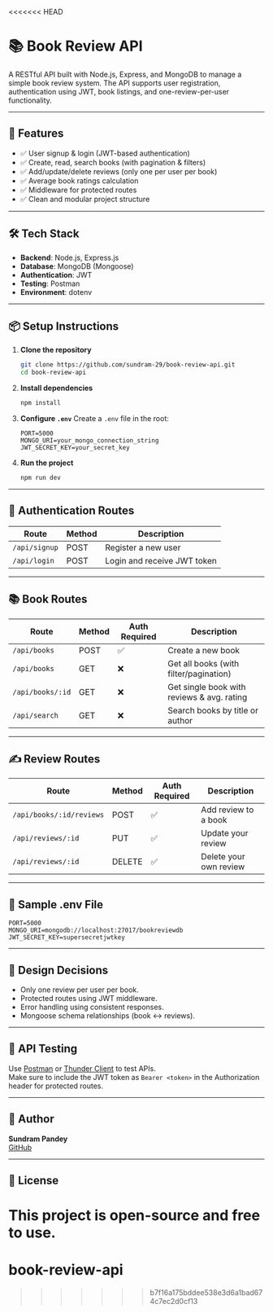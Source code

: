 <<<<<<< HEAD
# 📚 Book Review API

A RESTful API built with Node.js, Express, and MongoDB to manage a simple book review system. The API supports user registration, authentication using JWT, book listings, and one-review-per-user functionality.

---

## 🚀 Features

- ✅ User signup & login (JWT-based authentication)
- ✅ Create, read, search books (with pagination & filters)
- ✅ Add/update/delete reviews (only one per user per book)
- ✅ Average book ratings calculation
- ✅ Middleware for protected routes
- ✅ Clean and modular project structure

---

## 🛠️ Tech Stack

- **Backend**: Node.js, Express.js
- **Database**: MongoDB (Mongoose)
- **Authentication**: JWT
- **Testing**: Postman
- **Environment**: dotenv

---

## 📦 Setup Instructions

1. **Clone the repository**
   ```bash
   git clone https://github.com/sundram-29/book-review-api.git
   cd book-review-api
   ```

2. **Install dependencies**
   ```bash
   npm install
   ```

3. **Configure `.env`**
   Create a `.env` file in the root:
   ```env
   PORT=5000
   MONGO_URI=your_mongo_connection_string
   JWT_SECRET_KEY=your_secret_key
   ```

4. **Run the project**
   ```bash
   npm run dev
   ```

---

## 🔐 Authentication Routes

| Route         | Method | Description                |
|---------------|--------|----------------------------|
| `/api/signup` | POST   | Register a new user        |
| `/api/login`  | POST   | Login and receive JWT token|

---

## 📚 Book Routes

| Route             | Method | Auth Required | Description                                  |
|------------------|--------|----------------|----------------------------------------------|
| `/api/books`     | POST   | ✅              | Create a new book                            |
| `/api/books`     | GET    | ❌              | Get all books (with filter/pagination)       |
| `/api/books/:id` | GET    | ❌              | Get single book with reviews & avg. rating   |
| `/api/search`    | GET    | ❌              | Search books by title or author              |

---

## ✍️ Review Routes

| Route                          | Method | Auth Required | Description                 |
|--------------------------------|--------|----------------|-----------------------------|
| `/api/books/:id/reviews`      | POST   | ✅              | Add review to a book        |
| `/api/reviews/:id`            | PUT    | ✅              | Update your review          |
| `/api/reviews/:id`            | DELETE | ✅              | Delete your own review      |

---

## 💾 Sample .env File

```env
PORT=5000
MONGO_URI=mongodb://localhost:27017/bookreviewdb
JWT_SECRET_KEY=supersecretjwtkey
```

---

## 🔄 Design Decisions

- Only one review per user per book.
- Protected routes using JWT middleware.
- Error handling using consistent responses.
- Mongoose schema relationships (book <-> reviews).

---

## 🧪 API Testing

Use [Postman](https://www.postman.com/) or [Thunder Client](https://www.thunderclient.com/) to test APIs.  
Make sure to include the JWT token as `Bearer <token>` in the Authorization header for protected routes.

---

## 👤 Author

**Sundram Pandey**  
[GitHub](https://github.com/sundram-29)

---

## 📎 License

This project is open-source and free to use.
=======
# book-review-api
>>>>>>> b7f16a175bddee538e3d6a1bad674c7ec2d0cf13

